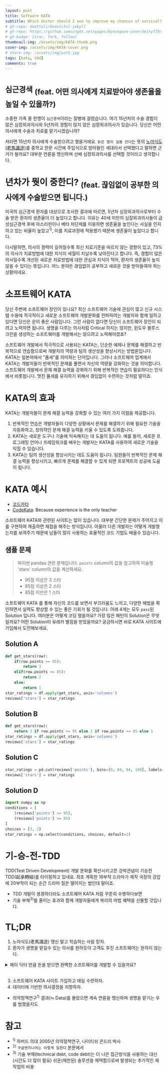 ```yaml
---
layout: post
title: Software KATA
subtitle: Which doctor should I see to improve my chances of survival?
# gh-repo: daattali/beautiful-jekyll
# gh-repo: https://github.samsungds.net/pages/byoungwoo-yoon/deity719/
# gh-badge: [star, fork, follow]
thumbnail-img: /assets/img/KATA-thumb.png
cover-img: /assets/img/KATA-cover.png
# share-img: /assets/img/path.jpg
tags: [kata, tdd]
comments: true
---
```


# `심근경색` <sub>(feat. 어떤 의사에게 치료받아야 생존율을 높일 수 있을까?)</sub>
소중한 가족 중 한명이 `심근경색`이라는 질병에 걸렸습니다. 여기 15년차의 수술 경험이 많은 심장외과의사와 5년차의 경험이 많지 않은 심장외과의사가 있습니다. 당신은 어떤 의사에게 수술과 치료를 맡기시겠습니까? 

저라면 15년차 의사에게 수술받으려고 했을거에요. `늙은 말이 길을 안다`는 뜻의 [노마식도(老馬識途)](https://namu.wiki/w/%EB%85%B8%EB%A7%88%EC%8B%9D%EB%8F%84)를 중학교 한문 시간에 주입식으로 받아들인 세대라서 선택했다고 말하면 근거가 될까요? 대부분 연륜을 맹신하며 선배 심장외과의사를 선택할 것이라고 생각합니다.

# 년차가 뭣이 중한디? <sub>(feat. 끊임없이 공부한 의사에게 수술받으면 됩니다.)</sub>
미국의 심근경색 환자를 대상으로 조사한 결과에 따르면, 5년차 심장외과의사로부터 수술 받은 환자의 생존율이 더 높았다고 합니다. 이유는 40세 미만의 심장외과의사들이 급성심근경색 후에 아스리핀이나 베타 차단제를 이용하면 생존율을 높인다는 사실을 인지하고 있는 비율이 높았고<sup>1)</sup>, 이를 치료과정에 적용했기 때문에 생존율이 높았다고 합니다.

다시말하면, 의사의 경력이 길어질수록 최신 치료기준을 따르지 않는 경향이 있고, 73%의 의사가 치료방법에 대한 지식이 세월이 지날수록 낮아진다고 합니다. 즉, 경험이 많은 의사일수록 개선된 새로운 치료방법에 대한 관심과 지식이 적어, 환자의 생존율이 높지 않을 수 있다는 뜻입니다. 어느 분야든 끊임없이 공부하고 새로운 것을 받아들여야 하는 상황이네요.

# 소프트웨어 KATA
당신 주변에 소프트웨어 장인이 있나요? 최신 소프트웨어 기술에 관심이 많고 신규 시스템 수용에 적극적이고  새로운 소프트웨어 개발문화를 전파하려는 개발자와 함께 일하고 있다면 당신은 운이 좋은 사람입니다. 그런 사람이 없다면 당신이 소프트웨어 장인이 되려고 노력하면 됩니다. 생명을 다루는 의사처럼 Critical 하지는 않지만, 윈도우 블루스크린을 생성하는 소프트웨어를 개발해서는 않으려고 노력해야겠죠?

소프트웨어 개발에서 적극적으로 사용되는 KATA는, 단순한 예제나 문제를 해결하고 반복적으로 연습함으로써 개발자의 역량과 팀의 생산성을 향상시키는 방법론입니다. KATA는 일본어에서 "품세"를 의미하는 단어입니다. 그러나 소프트웨어 업계에서 KATA는 개발자들이 반복적인 문제를 풀면서 자신의 역량을 강화하는 것을 의미합니다. 소프트웨어 개발에서 문제 해결 능력을 강화하기 위해 반복적인 연습이 필요하다는 인식에서 비롯됩니다. 멋진 품세를 유지하기 위해서 끊임없이 수련하는 것처럼 말이죠.

# KATA의 효과
KATA는 개발자들이 문제 해결 능력을 강화할 수 있는 여러 가지 이점을 제공합니다. 
1. 반복적인 연습은 개발자들이 다양한 상황에서 문제를 해결하기 위해 필요한 기술을 자동화하고, 창의적인 문제 해결 능력을 키울 수 있도록 도와줍니다. 
2. KATA는 새로운 도구나 기술에 익숙해지는 데 도움이 됩니다. 예를 들어, 새로운 프로그래밍 언어나 프레임워크를 배우는 개발자는 KATA를 사용하여 새로운 기술을 익힐 수 있습니다. 
3. KATA는 팀의 생산성을 향상시키는 데도 도움이 됩니다. 팀원들이 반복적인 문제 해결 능력을 향상시키고, 빠르게 문제를 해결할 수 있게 되면 프로젝트의 성공에 도움이 됩니다.

# KATA 예시
* [코드카타](http://www.codekatas.org/)
* [CodeKata](http://codekata.com/): Because experience is the only teacher

소프트웨어 KATA와 관련된 사이트는 많이 있습니다. 대부분 간단한 문제가 주어지고 이를 구현하여 제출하면 채점을 해주는 방식입니다. 아울러 다른 개발자는 어떻게 개발했는지를 보여주기 때문에 남들이 많이 사용하는 효율적인 코드 기법도 배울수 있습니다.

## 샘플 문제
> 파이썬 pandas 관련 문제입니다. `points` column의 값을 참고하여 미슐랭 'stars' column의 값을 계산하세요.
> * 95점 이상은 3 스타
> * 85점 이상은 2 스타
> * 85점 미만은 1 스타

소프트웨어 KATA 를 통해 자신의 코드를 보면서 부끄러움도 느끼고, 다양한 해법을 확인하면서 실력도 향상할 수 있는 좋은 기회가 될 것입니다. 아래 4개는 모두 `pass`된 Solution 입니다. 여러분은 어떻게 코딩 했을까요? 가장 많은 패턴의 Solution은 무엇일까요? 어떤 Solution이 유레카 별점을 받았을까요? 궁금하시면 바로 KATA 사이트에 가입해서 도전해보세요.

## Solution A
``` python
def get_stars(row):
    if(row.points >= 95):
        return 3
    elif(row.points >= 85):
        return 2
    else:
        return 1
star_ratings = df.apply(get_stars, axis='columns')
reviews['stars'] = star_ratings
```
## Solution B
``` python
def get_stars(row):
    return 3 if row.points >= 95 else 2 if row.points >= 85 else 1
star_ratings = df.apply(get_stars, axis='columns')
reviews['stars'] = star_ratings
```
## Solution C
``` python
star_ratings = pd.cut(reviews['points'], bins=[0, 84, 94, 100], labels=[1, 2, 3])
reviews['stars'] = star_ratings
```
## Solution D
``` python
import numpy as np
conditions = [
    (reviews['points'] >= 95),
    (reviews['points'] >= 85)
]
choices = [3, 2]
star_ratings = np.select(conditions, choices, default=1)
```

# 기-승-전-TDD
TDD(Test Driven Development) 개발 문화를 확산시키고픈 강박관념이 기승전TDD(起承轉結)를 타이핑하고 있네요. 최초 계획한 16부작 드라마가 제작 국장의 강압에 20부작이 되는 순간 드라마 질은 떨어지는 법인데 말이죠.

* TDD 개발이 생경하더라도 소프트웨어 KATA 처럼 꾸준히 수행하다보면
* 기술 부채<sup>3)</sup>를 줄이는 효과와 함께 개발자들에게 복리의 마법 혜택을 선물할 것입니다.

# TL;DR
1. 노마식도(老馬識途) 맹신 말고 학습하는 사람 믿자.
2. 환자가 생명을 맡길수 있는 의사를 원하듯이 고객도 후진 소프트웨어는 원하지 않는다. 

<details>
<summary>페이 닥터 만큼 돈을 받으면 완벽한 소프트웨어를 개발할 수 있을까요?</summary>

* 버그없는 Software는 없습니다.
* 완벽한 Software 없습니다.<sup>2)</sup>
* 끊임없이 도전하고 도전에서 배운 것을 가지고 개선하는 것이 가장 좋은 Software 입니다.

<div markdown="1">

![Why](../assets/img/KATA_why_not_work_why_work.png)
</div>

</details>
<br>

3. 소프트웨어 KATA 사이트 가입하고 매일 수련하자.
4. 데이터에 기반한 의사결정을 지향하자. 

* 의약정책연구<sup>1)</sup> 결과(≒ Data)를 몰랐으면 계속 연륜을 맹신하며 생명을 맡기는 우를 범했을지도

# 참고
* <sup>1)</sup> 하버드 의대 2005년 의약정책연구, 나이티쉬 콘드리 박사
* <sup>2)</sup> `구글엔지니어는 이렇게 일한다` 본문에서
* <sup>3)</sup> 기술 부채(technical debt, code debt)는 더 나은 접근방식을 사용하는 대신(시간도 더 많이 필요) 쉬운(제한된) 솔루션을 채택함으로써 발생되는 추가적인 재작업의 비용